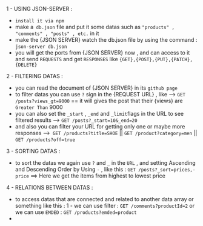 <!-- * JSON SERVER TUTORIAL -->
1 - USING JSON-SERVER : 
- `install it via npm`
- make a` db.json` file and put it some datas such as `"products" , "comments" , "posts" , etc.` in it
- make the {JSON SERVER} watch the db.json file by using the command : `json-server db.json`
- you will get the ports from {JSON SERVER} now , and can access to it and send `REQUESTS` and get `RESPONSES` like `{GET},{POST},{PUT},{PATCH},{DELETE}`

2 - FILTERING DATAS : 
- you can read the document of {JSON SERVER} in its `github page`
- to filter datas you can use `?` sign in the {REQUEST URL} , like --> `GET /posts?views_gt=9000` == it will gives the post that their {views} are `Greater Than` 9000
- you can also set the `_start` , `_end` and ` _limit `flags in the URL to see filtered results --> `GET /posts?_start=10&_end=20 `
- and also you can filter your URL for getting only one or maybe more responses -->` GET /products?title=SHOE` || `GET /product?category=men` || `GET /products?off=true`
  
3 - SORTING DATAS :
- to sort the datas we again use `?` and `_` in the `URL` , and setting Ascending and Descending Order by Using `-` , like this : `GET /posts?_sort=prices,-price` ==> Here we get the items from highest to lowest price

4 - RELATIONS BETWEEN DATAS : 
- to access datas that are connected and related to another data array or something like this : 1 - we can use filter : `GET /comments?productId=2` or we can use `EMDED` : `GET /products?emded=product`
- 